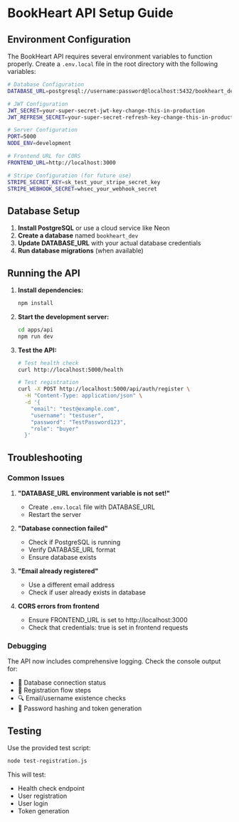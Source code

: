 # BookHeart API Setup Guide

## Environment Configuration

The BookHeart API requires several environment variables to function properly. Create a `.env.local` file in the root directory with the following variables:

```bash
# Database Configuration
DATABASE_URL=postgresql://username:password@localhost:5432/bookheart_dev

# JWT Configuration
JWT_SECRET=your-super-secret-jwt-key-change-this-in-production
JWT_REFRESH_SECRET=your-super-secret-refresh-key-change-this-in-production

# Server Configuration
PORT=5000
NODE_ENV=development

# Frontend URL for CORS
FRONTEND_URL=http://localhost:3000

# Stripe Configuration (for future use)
STRIPE_SECRET_KEY=sk_test_your_stripe_secret_key
STRIPE_WEBHOOK_SECRET=whsec_your_webhook_secret
```

## Database Setup

1. **Install PostgreSQL** or use a cloud service like Neon
2. **Create a database** named `bookheart_dev`
3. **Update DATABASE_URL** with your actual database credentials
4. **Run database migrations** (when available)

## Running the API

1. **Install dependencies:**
   ```bash
   npm install
   ```

2. **Start the development server:**
   ```bash
   cd apps/api
   npm run dev
   ```

3. **Test the API:**
   ```bash
   # Test health check
   curl http://localhost:5000/health
   
   # Test registration
   curl -X POST http://localhost:5000/api/auth/register \
     -H "Content-Type: application/json" \
     -d '{
       "email": "test@example.com",
       "username": "testuser",
       "password": "TestPassword123",
       "role": "buyer"
     }'
   ```

## Troubleshooting

### Common Issues

1. **"DATABASE_URL environment variable is not set!"**
   - Create `.env.local` file with DATABASE_URL
   - Restart the server

2. **"Database connection failed"**
   - Check if PostgreSQL is running
   - Verify DATABASE_URL format
   - Ensure database exists

3. **"Email already registered"**
   - Use a different email address
   - Check if user already exists in database

4. **CORS errors from frontend**
   - Ensure FRONTEND_URL is set to http://localhost:3000
   - Check that credentials: true is set in frontend requests

### Debugging

The API now includes comprehensive logging. Check the console output for:
- 🔗 Database connection status
- 📝 Registration flow steps
- 🔍 Email/username existence checks
- 🔐 Password hashing and token generation

## Testing

Use the provided test script:
```bash
node test-registration.js
```

This will test:
- Health check endpoint
- User registration
- User login
- Token generation

